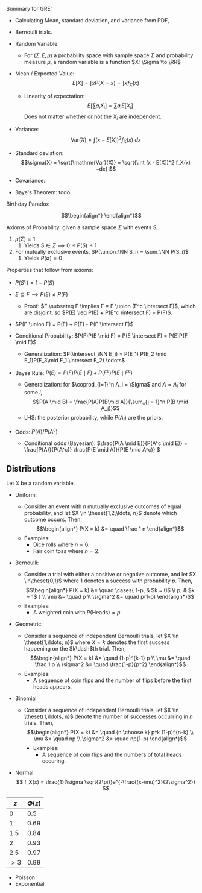 Summary for GRE:
- Calculating Mean, standard deviation, and variance from PDF,
- Bernoulli trials.

- Random Variable
	- For $(\Sigma, E, \mu)$ a probability space with sample space $\Sigma$ and probability measure $\mu$, a random variable is a function $X: \Sigma \to \RR$

- Mean / Expected Value: $$E[X] = \int x P(X = x) = \int x f_X(x)$$
	- Linearity of expectation:
		$$E[\sum a_i X_i] = \sum a_i E[X_i]$$
		Does not matter whether or not the $X_i$ are independent.

- Variance: $$\mathrm{Var}(X) = \int (x - E[X])^2 f_X(x) ~dx$$

- Standard deviation: $$\sigma(X) = \sqrt{\mathrm{Var}(X)} = \sqrt{\int (x - E[X])^2 f_X(x) ~dx} $$

- Covariance: $$ $$

- Baye's Theorem: todo

Birthday Paradox

$$\begin{align*}
\end{align*}$$

Axioms of Probability: given a sample space $\Sigma$ with events $S$,
1. $\mu(\Sigma) = 1$
	1. Yields $S \in \Sigma \implies 0 \leq P(S) \leq 1$
2. For mutually exclusive events, $P(\union_\NN S_i) = \sum_\NN P(S_i)$
	1. Yields $P(\emptyset) = 0$

Properties that follow from axioms:
- $P(S^c) = 1 - P(S)$
- $E \subseteq F \implies P(E) \leq P(F)$
	- Proof: $E \subseteq F \implies F = E \union (E^c \intersect F)$, which are disjoint, so $P(E) \leq P(E) + P(E^c \intersect F) = P(F)$.
- $P(E \union F) = P(E) + P(F) - P(E \intersect F)$

- Conditional Probability: $P(F)P(E \mid F) = P(E \intersect F) = P(E)P(F \mid E)$
	- Generalization: $P(\intersect_\NN E_i) = P(E_1) P(E_2 \mid E_1)P(E_3\mid E_1 \intersect E_2) \cdots$
- Bayes Rule: $P(E) = P(F)P(E \mid F) + P(F^c)P(E \mid F^c)$
	- Generalization: for $\coprod_{i=1}^n A_i = \Sigma$ and $A=A_i$ for some $i$,
		$$P(A \mid B) = \frac{P(A)P(B\mid A)}{\sum_{j = 1}^n P(B \mid A_j)}$$
	- LHS: the posterior probability, while $P(A_i)$ are the priors.
- Odds: $P(A) / P(A^c)$
	- Conditional odds (Bayesian): $\frac{P(A \mid E)}{P(A^c \mid E)} = \frac{P(A)}{P(A^c)} \frac{P(E \mid A)}{P(E \mid A^c)} $
## Distributions

Let $X$ be a random variable.

- Uniform:
	- Consider an event with $n$ mutually exclusive outcomes of equal probability, and let $X \in \theset{1,2,\ldots, n}$ denote which outcome occurs. Then,
$$\begin{align*}
P(X = k) &= \quad \frac 1 n
\end{align*}$$
	- Examples:
		- Dice rolls where $n=6$.
		- Fair coin toss where $n=2$.

- Bernoulli:
	- Consider a trial with either a positive or negative outcome, and let $X \in\theset{0,1}$ where $1$ denotes a success with probability $p$. Then,
$$\begin{align*}
P(X = k) &= \quad \cases{
	1-p, 		& $k = 0$ \\
	p, 			& $k = 1$
} \\
\mu &= \quad p \\
\sigma^2 &= \quad p(1-p)
\end{align*}$$
	- Examples:
		- A weighted coin with $P(\text{Heads}) = p$

- Geometric:
	- Consider a sequence of independent Bernoulli trials, let $X \in \theset{1,\ldots, n}$ where $X=k$ denotes the first success happening on the $k\dash$th trial. Then,
$$\begin{align*}
P(X = k) &= \quad (1-p)^{k-1} p \\
\mu &= \quad \frac 1 p \\
\sigma^2 &= \quad \frac{1-p}{p^2}
\end{align*}$$
	- Examples:
		- A sequence of coin flips and the number of flips before the first heads appears.

- Binomial
  - Consider a sequence of independent Bernoulli trials, let $X \in \theset{1,\ldots, n}$ denote the number of successes occurring in $n$ trials. Then,
$$\begin{align*}
P(X = k) &= \quad {n \choose k} p^k (1-p)^{n-k} \\
\mu &= \quad np \\
\sigma^2 &= \quad np(1-p)
\end{align*}$$
	- Examples:
		- A sequence of coin flips and the numbers of total heads occuring.

- Normal
$$
f_X(x) = \frac{1}{\sigma \sqrt{2\pi}}e^{-\frac{(x-\mu)^2}{2\sigma^2}}
$$

$z$  |  $\Phi(z)$
--|--
$0$  | $0.5$
$1$  | $0.69$
$1.5$  |  $0.84$
$2$  |  $0.93$
$2.5$  | $0.97$
$>3$  |  $0.99$


- Poisson
- Exponential
